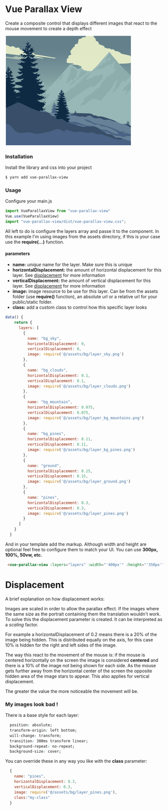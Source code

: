 # Vue Parallax View
Create a composite control that displays different images that react to the mouse movement to create a depth effect

![Drag Racing](https://raw.githubusercontent.com/aarcoraci/vue-parallax-view/master/preview.gif) 

### Installation
Install the library and css into your project

```sh
$ yarn add vue-parallax-view
```

### Usage

Configure your main.js

```js
import VueParallaxView from "vue-parallax-view"
Vue.use(VueParallaxView)
import "vue-parallax-view/dist/vue-parallax-view.css";
```

All left to do is configure the layers array and passe it to the component. In this example I'm using images from the assets directory, if this is your case use the **require(...)** function.

#### parameters
- **name:** *unique* name for the layer. Make sure this is unique
- **horizontalDisplacement:** the amount of horizontal displacement for this layer. See [displacement](#displacement) for more information
- **verticalDisplacement:** the amount of vertical displacement for this layer. See [displacement](#displacement) for more information
- **image:** image resource to be use for this layer. Can be from the assets folder (use **require()** function), an absolute url or a relative url for your public/static folder.
- **class:** add a custom class to control how this specific layer looks
```js
data() {
    return {
      layers: [
        {
          name: "bg_sky",
          horizontalDisplacement: 0,
          verticalDisplacement: 0,
          image: require('@/assets/bg/layer_sky.png')
        },
        {
          name: "bg_clouds",
          horizontalDisplacement: 0.1,
          verticalDisplacement: 0.1,
          image: require('@/assets/bg/layer_clouds.png')
        },
        {
          name: "bg_mountain",
          horizontalDisplacement: 0.075,
          verticalDisplacement: 0.075,
          image: require('@/assets/bg/layer_bg_mountains.png')
        },
        {
          name: "bg_pines",
          horizontalDisplacement: 0.11,
          verticalDisplacement: 0.11,
          image: require('@/assets/bg/layer_bg_pines.png')
        },
        {
          name: "ground",
          horizontalDisplacement: 0.15,
          verticalDisplacement: 0.15,
          image: require('@/assets/bg/layer_ground.png')
        },
        {
          name: "pines",
          horizontalDisplacement: 0.3,
          verticalDisplacement: 0.3,
          image: require('@/assets/bg/layer_pines.png')
        }
      ]
    }
  }
```
And in your template add the markup. Although width and height are optional feel free to configure them to match your UI. You can use **300px, 100%, 50vw, etc.**
```html
 <vue-parallax-view :layers="layers" :width="'400px'" :height="'350px'"  />
```

# Displacement
A brief explanation on how displacement works:

Images are scaled in order to allow the parallax effect. If the images where the same size as the portrait containing them the translation wouldn't work. To solve this the displacement parameter is created. It can be interpreted as a *scaling* factor.

For example a horizontalDisplacement of 0.2 means there is a 20% of the image being hidden. This is distributed equally on the axis, for this case 10% is hidden for the right and left sides of the image.

The way this react to the movement of the mouse is: if the mouse is centered horizontally on the screen the image is considered **centered** and there is a 10% of the image not being shown for each side. As the mouse gets further away from the horizontal center of the screen the opposite hidden area of the image stars to appear. This also applies for vertical displacement.

The greater the value the more noticeable the movement will be.

### My images look bad !
There is a base style for each layer:

```css
  position: absolute;
  transform-origin: left bottom;
  will-change: transform;
  transition: 300ms transform linear;
  background-repeat: no-repeat;
  background-size: cover;
```
You can override these in any way you like with the **class** parameter:
```js
  {
    name: "pines",
    horizontalDisplacement: 0.3,
    verticalDisplacement: 0.3,
    image: require('@/assets/bg/layer_pines.png'),
    class:"my-class"
  }
```